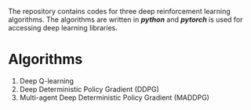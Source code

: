 The repository contains codes for three deep reinforcement learning algorithms. The algorithms are written in _**python**_ and _**pytorch**_ is used for accessing deep learning libraries.
# Algorithms
1. Deep Q-learning 
2. Deep Deterministic Policy Gradient (DDPG)
3. Multi-agent Deep Deterministic Policy Gradient (MADDPG) 
